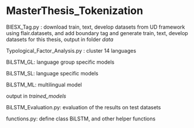 # MasterThesis_Tokenization

BIESX_Tag.py : download train, text, develop datasets from UD framework using flair.datasets, and add boundary tag and generate train, text, develop datasets for this thesis, output in folder *data*

Typological_Factor_Analysis.py : cluster 14 languages 

BiLSTM_GL: language group specific models

BiLSTM_SL: language specific models

BiLSTM_ML: multilingual model

output in *trained_models*

BiLSTM_Evaluation.py: evaluation of the results on test datasets

functions.py: define class BiLSTM, and other helper functions
